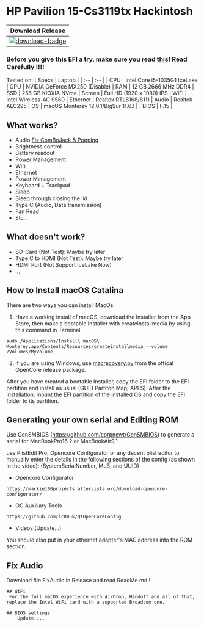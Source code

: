# HP Pavilion 15-Cs3119tx Hackintosh
|Download Release|
|-----------------|
[![download-badge](https://img.shields.io/badge/OpenCore-0.7.5-green.svg)](https://github.com/shivalkyra/Hp-Pavilion-15-cs3119tx-Hackintosh-OpenCore/releases/ "Download status")|

### Before you give this EFI a try, make sure you read [this](#Generating-your-own-serial-and-Editing-ROM)! Read Carefully !!!!

Tested on:
| Specs | Laptop |
| :-- | :-- |
| CPU | Intel Core i5-1035G1 IceLake
| GPU | NVIDIA GeForce MX250 (Disable)
| RAM | 12 GB 2666 MHz DDR4 
| SSD | 256 GB KIOXIA NVme
| Screen | Full HD (1920 x 1080) IPS
| WiFi | Intel Wireless-AC 9560
| Ethernet | Realtek RTL8168/8111
| Audio | Realtek ALC295
| OS | macOS Monterey 12.0.1/BigSur 11.6.1 |
| BIOS | F.15 |

## What works?
- Audio [Fix ComBoJack & Popping](#fix-audio)
- Brightness control
- Battery readout
- Power Management
- Wifi
- Ethernet
- Power Management
- Keyboard + Trackpad
- Sleep
- Sleep through closing the lid
- Type C (Audio, Data transmission)
- Fan Read
- Etc...
## What doesn't work?
- SD-Card (Not Test): Maybe try later
- Type C to HDMI (Not Test): Maybe try later
- HDMI Port (Not Support IceLake Now)
- ...
## How to Install macOS Catalina

There are two ways you can install MacOs:

1. Have a working install of macOS, download the Installer from the App Store, then make a bootable Installer with createinstallmedia by using this command in Terminal.
```
sudo /Applications/Install\ macOS\ Monterey.app/Contents/Resources/createinstallmedia --volume /Volumes/MyVolume
```
2. If you are using Windows, use [macrecovery.py](https://dortania.github.io/OpenCore-Install-Guide/installer-guide/winblows-install.html) from the offical OpenCore release package.

After you have created a bootable Installer, copy the EFI folder to the EFI partition and install as usual (GUID Partiton Map; APFS). After the installation, mount the EFI partition of the installed OS and copy the EFI folder to its partition.
## Generating your own serial and Editing ROM

Use GenSMBIOS (https://github.com/corpnewt/GenSMBIOS) to generate a serial for MacBookPro16,2 or MacBookAir9,1

use PlistEdit Pro, Opencore Configurator or any decent plist editor to manually enter the details in the following sections of the config (as shown in the video): (SystemSerialNumber, MLB, and UUID)
+ Opencore Configurator
```
https://mackie100projects.altervista.org/download-opencore-configurator/
```
+ OC Auxiliary Tools
```
https://github.com/ic005k/QtOpenCoreConfig
```
+ Videos (Update...)

You should also put in your ethernet adapter's MAC address into the ROM section.
## Fix Audio
Download file FixAudio in Release and read ReadMe.md !
```
## WiFi
 For the full macOS experience with AirDrop, Handoff and all of that, replace the Intel WiFi card with a supported Broadcom one.

## BIOS settings
    Update....

